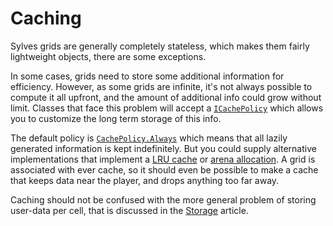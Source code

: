 # Caching

Sylves grids are generally completely stateless, which makes them fairly lightweight objects, there are some exceptions.

In some cases, grids need to store some additional information for efficiency. However, as some grids are infinite, it's not always possible to compute it all upfront, and the amount of additional info could grow without limit. Classes that face this problem will accept a [`ICachePolicy`](xref:Sylves.ICachePolicy) which allows you to customize the long term storage of this info.

The default policy is [`CachePolicy.Always`](xref:Sylves.CachePolicy.Always) which means that all lazily generated information is kept indefinitely. But you could supply alternative implementations that implement a [LRU cache](https://en.wikipedia.org/wiki/Least_recently_used) or [arena allocation](https://en.wikipedia.org/wiki/Region-based_memory_management). A grid is associated with ever cache, so it should even be possible to make a cache that keeps data near the player, and drops anything too far away.


Caching should not be confused with the more general problem of storing user-data per cell, that is discussed in the [Storage](storage.md) article.